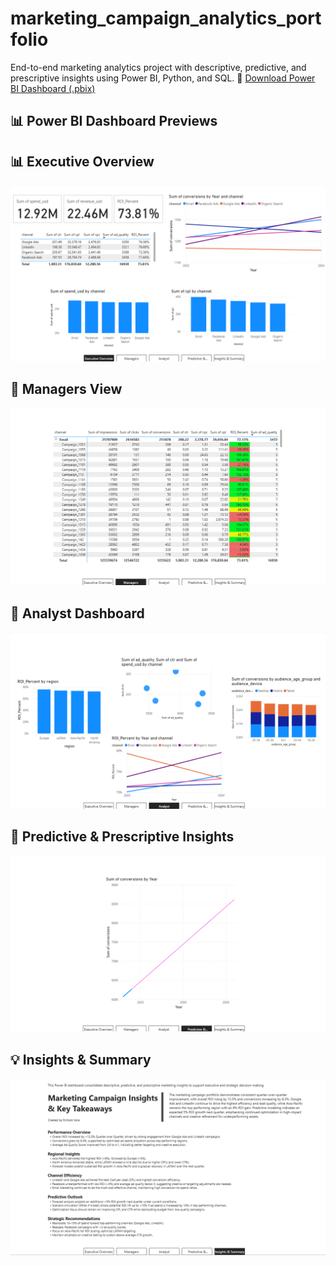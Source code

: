 # marketing_campaign_analytics_portfolio
End-to-end marketing analytics project with descriptive, predictive, and prescriptive insights using Power BI, Python, and SQL.
📂 [Download Power BI Dashboard (.pbix)](marketing_campaign_portfolio_executives.pbix)

## 📊 Power BI Dashboard Previews
## 📊 Executive Overview
![Executive Dashboard](executive_overview.png)

## 👥 Managers View
![Managers Dashboard](managers.png)

## 🧠 Analyst Dashboard
![Analyst Dashboard](analyst.png)

## 🤖 Predictive & Prescriptive Insights
![Predictive Dashboard](predictive_and_prescriptive.png)

## 💡 Insights & Summary
![Insights and Summary](insights_and_summary.png)
